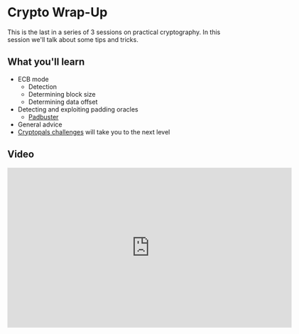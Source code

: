 Crypto Wrap-Up
==============

This is the last in a series of 3 sessions on practical cryptography.  In this session we'll talk about some tips and tricks.

What you'll learn
-----------------

- ECB mode
	- Detection
	- Determining block size
	- Determining data offset
- Detecting and exploiting padding oracles
	- [Padbuster](https://github.com/GDSSecurity/PadBuster)
- General advice
- [Cryptopals challenges](https://cryptopals.com/) will take you to the next level

Video
-----

<iframe id="ytplayer" type="text/html" width="640" height="360" src="https://www.youtube-nocookie.com/embed/Zj6Z4QMzObE?rel=0&autoplay=0&origin=https://hacker101.com" frameborder="0"></iframe>
